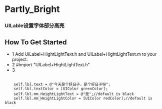 # Partly_Bright
### UILable设置字体部分高亮

## How To Get Started
- 1 Add UILabel+HightLightText.h and UILabel+HightLightText.m to your project.
- 2 #import "UILabel+HightLightText.h" 
- 3 
```

    self.lbl.text = @"今天是个好日子，是个好日子呀";
    self.lbl.textColor = [UIColor greenColor];
    self.lbl.mm_HeightLightText = @"是";//default is black
    self.lbl.mm_HeightLightColor = [UIColor redColor];//default is black


```
